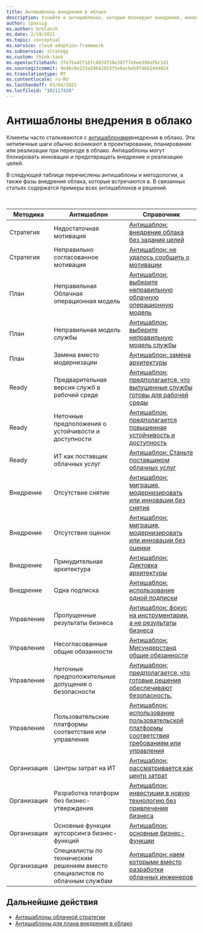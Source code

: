```yaml
---
title: Антишаблоны внедрения в облако
description: Узнайте о антишаблонах, которые блокируют внедрение, инновации и реализацию облачных целей в организациях. Просмотр ресурсов по распространенным антишаблонам.
author: lpassig
ms.author: brblanch
ms.date: 2/19/2021
ms.topic: conceptual
ms.service: cloud-adoption-framework
ms.subservice: strategy
ms.custom: think-tank
ms.openlocfilehash: 37e75a42f16fc883df18e38777e6ee390af6c1d1
ms.sourcegitcommit: 9e4bc0e233a24642853f5e8acbeb9746b2444024
ms.translationtype: MT
ms.contentlocale: ru-RU
ms.lasthandoff: 03/04/2021
ms.locfileid: "102117428"
---
```

# <a name="cloud-adoption-antipatterns"></a>Антишаблоны внедрения в облако

Клиенты часто сталкиваются с [антишаблонами](../organize/fiefdoms-silos.md)внедрения в облако. Эти нетипичные шаги обычно возникают в проектировании, планировании или реализации при переходе в облако. Антишаблоны могут блокировать инновации и предотвращать внедрение и реализацию целей.

В следующей таблице перечислены антишаблоны и методологии, а также фазы внедрения облака, которые встречаются в. В связанных статьях содержатся примеры всех антишаблонов и решений.

<br>

| Методика | Антишаблон | Справочник |
| ------------- |-------------| -----|
| Стратегия | Недостаточная мотивация | [Антишаблон: внедрение облака без задания целей](./strategy-antipatterns.md#antipattern-adopt-the-cloud-without-establishing-goals) |
| Стратегия | Неправильно согласованное мотивация | [Антишаблон: не удалось сообщить о мотивации](./strategy-antipatterns.md#antipattern-fail-to-communicate-motivations) |
| План | Неправильная Облачная операционная модель | [Антишаблон: выберите неправильную облачную операционную модель](./plan-antipatterns.md#antipattern-choose-the-wrong-cloud-operating-model) |
| План | Неправильная модель службы | [Антишаблон: выберите неправильную модель службы](./plan-antipatterns.md#antipattern-choose-the-wrong-service-model) |
| План | Замена вместо модернизации | [Антишаблон: замена архитектуры](./plan-antipatterns.md#antipattern-replace-architecture) |
| Ready | Предварительная версия служб в рабочей среде | [Антишаблон: предполагается, что выпущенные службы готовы для рабочей среды](./ready-antipatterns.md#antipattern-assume-released-services-are-ready-for-production) |
| Ready | Неточные предположения о устойчивости и доступности | [Антишаблон: предполагается повышенная устойчивость и доступность](./ready-antipatterns.md#antipattern-assume-increased-resiliency-and-availability) |
| Ready | ИТ как поставщик облачных услуг | [Антишаблон: Станьте поставщиком облачных услуг](./ready-antipatterns.md#antipattern-become-a-cloud-provider) |
| Внедрение | Отсутствие снятие | [Антишаблон: миграция, модернизировать или инновации без снятие](./migrate-antipatterns.md#antipattern-migrate-modernize-or-innovate-without-guardrails) |
| Внедрение | Отсутствие оценок | [Антишаблон: миграция, модернизировать или инновации без оценки](./migrate-antipatterns.md#antipattern-migrate-modernize-or-innovate-without-an-assessment) |
| Внедрение | Принудительная архитектура | [Антишаблон: Диктовка архитектуры](./migrate-antipatterns.md#antipattern-dictate-an-architecture) |
| Внедрение | Одна подписка | [Антишаблон: использование одной подписки](./migrate-antipatterns.md#antipattern-use-a-single-subscription) |
| Управление | Пропущенные результаты бизнеса | [Антишаблон: фокус на инструментарии, а не результаты бизнеса](./manage-antipatterns.md#antipattern-focus-on-tooling-not-business-outcomes) |
| Управление | Несогласованные общие обязанности | [Антишаблон: Мисундерстанд общие обязанности](./govern-antipatterns.md#antipattern-misunderstand-shared-responsibilities) |
| Управление | Неточные предположительные допущения о безопасности | [Антишаблон: предполагается, что готовые решения обеспечивают безопасность.](./govern-antipatterns.md#antipattern-assume-out-of-the-box-solutions-provide-security) |
| Управление | Пользовательские платформы соответствия или управления | [Антишаблон: использование пользовательской платформы соответствия требованиям или управления](./govern-antipatterns.md#antipattern-use-a-custom-compliance-or-governance-framework) |
| Организация | Центры затрат на ИТ | [Антишаблон: рассматривается как центр затрат](./organize-antipatterns.md#antipattern-treat-it-as-a-cost-center) |
| Организация | Разработка платформ без бизнес-утверждения | [Антишаблон: инвестиции в новую технологию без привлечения бизнеса](./organize-antipatterns.md#antipattern-invest-in-new-technology-without-involving-the-business) |
| Организация | Основные функции аутсорсинга бизнес-функций | [Антишаблон: основные бизнес-функции](./organize-antipatterns.md#antipattern-outsource-core-business-functions) |
| Организация | Специалисты по техническим решениям вместо специалистов по облачным службам | [Антишаблон: наем которыми вместо разработки облачных инженеров](./organize-antipatterns.md#antipattern-hire-tdms-instead-of-developing-cloud-engineers) |

## <a name="next-steps"></a>Дальнейшие действия

- [Антишаблоны облачной стратегии](./strategy-antipatterns.md)
- [Антишаблоны для плана внедрения в облако](./plan-antipatterns.md)